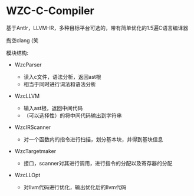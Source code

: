 # WZC-C-Compiler
基于Antlr，LLVM-IR，多种目标平台可选的，带有简单优化的1.5遍C语言编译器

掏空clang (笑

模块结构: 

+ WzcParser
    + 读入c文件，语法分析，返回ast根 
    + 相当于同时进行词法和语法分析

+ WzcLLVM
    + 输入ast根，返回中间代码
    + （可以选择性）的将中间代码输出到字符串 

+ WzcIRScanner
    + 对一个函数内的指令进行扫描，划分基本块，并得到基块信息 

+ WzcTargetmaker
    + 接口，scanner对其进行调用，进行指令的分配以及寄存器的分配 

+ WzcLLOpt
    + 对llvm代码进行优化，输出优化后的llvm代码
